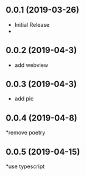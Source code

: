 ## 0.0.1 (2019-03-26)
* Initial Release
* 
## 0.0.2 (2019-04-3)
* add webview

## 0.0.3 (2019-04-3)
* add pic 

## 0.0.4 (2019-04-8)
*remove poetry

## 0.0.5 (2019-04-15)
*use typescript
